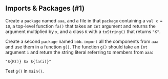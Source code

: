 ## Imports & Packages (#1)

Create a `package` named `aaa`, and a file in that `package` containing a `val
x = 10`, a top-level function `fa()` that takes an `Int` argument and returns
the argument multiplied by `x`, and a class `K` with a `toString()` that
returns `"K"`.

Create a second `package` named `bbb`. `import` all the components from `aaa`
and use them in a function `g()`. The function `g()` should take an `Int`
argument `i` and return the string literal referring to members from `aaa`:
```
"${K()} $x ${fa(i)}"
```

Test `g()` in `main()`.